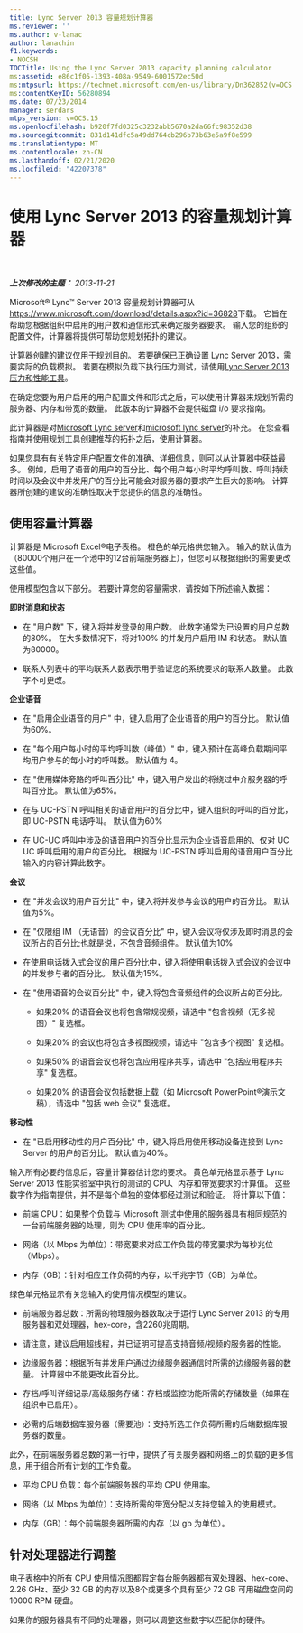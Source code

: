 ```yaml
---
title: Lync Server 2013 容量规划计算器
ms.reviewer: ''
ms.author: v-lanac
author: lanachin
f1.keywords:
- NOCSH
TOCTitle: Using the Lync Server 2013 capacity planning calculator
ms:assetid: e86c1f05-1393-408a-9549-6001572ec50d
ms:mtpsurl: https://technet.microsoft.com/en-us/library/Dn362852(v=OCS.15)
ms:contentKeyID: 56280894
ms.date: 07/23/2014
manager: serdars
mtps_version: v=OCS.15
ms.openlocfilehash: b920f7fd0325c3232abb5670a2da66fc98352d38
ms.sourcegitcommit: 831d141dfc5a49dd764cb296b73b63e5a9f8e599
ms.translationtype: MT
ms.contentlocale: zh-CN
ms.lasthandoff: 02/21/2020
ms.locfileid: "42207378"
---
```

<div data-xmlns="http://www.w3.org/1999/xhtml">

<div class="topic" data-xmlns="http://www.w3.org/1999/xhtml" data-msxsl="urn:schemas-microsoft-com:xslt" data-cs="https://msdn.microsoft.com/">

<div data-asp="https://msdn2.microsoft.com/asp">

# <a name="using-the-capacity-planning-calculator-for-lync-server-2013"></a>使用 Lync Server 2013 的容量规划计算器

</div>

<div id="mainSection">

<div id="mainBody">

<span> </span>

_**上次修改的主题：** 2013-11-21_

Microsoft® Lync™ Server 2013 容量规划计算器可从<https://www.microsoft.com/download/details.aspx?id=36828>下载。 它旨在帮助您根据组织中启用的用户数和通信形式来确定服务器要求。 输入您的组织的配置文件，计算器将提供可帮助您规划拓扑的建议。

计算器创建的建议仅用于规划目的。 若要确保已正确设置 Lync Server 2013，需要实际的负载模拟。 若要在模拟负载下执行压力测试，请使用[Lync Server 2013 压力和性能工具](https://go.microsoft.com/fwlink/?linkid=282724)。

在确定您要为用户启用的用户配置文件和形式之后，可以使用计算器来规划所需的服务器、内存和带宽的数量。 此版本的计算器不会提供磁盘 i/o 要求指南。

此计算器是对[Microsoft Lync server](https://go.microsoft.com/fwlink/?linkid=282725)和[microsoft lync server](lync-server-2013-planning.md)的补充。 在您查看指南并使用规划工具创建推荐的拓扑之后，使用计算器。

如果您具有有关特定用户配置文件的准确、详细信息，则可以从计算器中获益最多。 例如，启用了语音的用户的百分比、每个用户每小时平均呼叫数、呼叫持续时间以及会议中并发用户的百分比可能会对服务器的要求产生巨大的影响。 计算器所创建的建议的准确性取决于您提供的信息的准确性。

<div>

## <a name="using-the-capacity-calculator"></a>使用容量计算器

计算器是 Microsoft Excel®电子表格。 橙色的单元格供您输入。 输入的默认值为（80000个用户在一个池中的12台前端服务器上），但您可以根据组织的需要更改这些值。

使用模型包含以下部分。 若要计算您的容量需求，请按如下所述输入数据：

**即时消息和状态**

  - 在 "用户数" 下，键入将并发登录的用户数。 此数字通常为已设置的用户总数的80%。 在大多数情况下，将对100% 的并发用户启用 IM 和状态。 默认值为80000。

  - 联系人列表中的平均联系人数表示用于验证您的系统要求的联系人数量。 此数字不可更改。

**企业语音**

  - 在 "启用企业语音的用户" 中，键入启用了企业语音的用户的百分比。 默认值为60%。

  - 在 "每个用户每小时的平均呼叫数（峰值）" 中，键入预计在高峰负载期间平均用户参与的每小时的呼叫数。 默认值为 4。

  - 在 "使用媒体旁路的呼叫百分比" 中，键入用户发出的将绕过中介服务器的呼叫百分比。 默认值为65%。

  - 在与 UC-PSTN 呼叫相关的语音用户的百分比中，键入组织的呼叫的百分比，即 UC-PSTN 电话呼叫。 默认值为60%

  - 在 UC-UC 呼叫中涉及的语音用户的百分比显示为企业语音启用的、仅对 UC UC 呼叫启用的用户的百分比。 根据为 UC-PSTN 呼叫启用的语音用户百分比输入的内容计算此数字。

**会议**

  - 在 "并发会议的用户百分比" 中，键入将并发参与会议的用户的百分比。 默认值为5%。

  - 在 "仅限组 IM （无语音）的会议百分比" 中，键入会议将仅涉及即时消息的会议所占的百分比;也就是说，不包含音频组件。 默认值为10%

  - 在使用电话拨入式会议的用户百分比中，键入将使用电话拨入式会议的会议中的并发参与者的百分比。 默认值为15%。

  - 在 "使用语音的会议百分比" 中，键入将包含音频组件的会议所占的百分比。
    
      - 如果20% 的语音会议也将包含常规视频，请选中 "包含视频（无多视图）" 复选框。
    
      - 如果20% 的会议也将包含多视图视频，请选中 "包含多个视图" 复选框。
    
      - 如果50% 的语音会议也将包含应用程序共享，请选中 "包括应用程序共享" 复选框。
    
      - 如果20% 的语音会议包括数据上载（如 Microsoft PowerPoint®演示文稿），请选中 "包括 web 会议" 复选框。

**移动性**

  - 在 "已启用移动性的用户百分比" 中，键入将启用使用移动设备连接到 Lync Server 的用户的百分比。 默认值为40%。

输入所有必要的信息后，容量计算器估计您的要求。 黄色单元格显示基于 Lync Server 2013 性能实验室中执行的测试的 CPU、内存和带宽要求的计算值。 这些数字作为指南提供，并不是每个单独的变体都经过测试和验证。 将计算以下值：

  - 前端 CPU：如果整个负载与 Microsoft 测试中使用的服务器具有相同规范的一台前端服务器的处理，则为 CPU 使用率的百分比。

  - 网络（以 Mbps 为单位）：带宽要求对应工作负载的带宽要求为每秒兆位（Mbps）。

  - 内存（GB）：针对相应工作负荷的内存，以千兆字节（GB）为单位。

绿色单元格显示有关您输入的使用情况模型的建议。

  - 前端服务器总数：所需的物理服务器数取决于运行 Lync Server 2013 的专用服务器和双处理器，hex-core，含2260兆周期。

  - 请注意，建议启用超线程，并已证明可提高支持音频/视频的服务器的性能。

  - 边缘服务器：根据所有并发用户通过边缘服务器通信时所需的边缘服务器的数量。 计算器中不能更改此百分比。

  - 存档/呼叫详细记录/高级服务存储：存档或监控功能所需的存储数量（如果在组织中已启用）。

  - 必需的后端数据库服务器（需要池）：支持所选工作负荷所需的后端数据库服务器的数量。

此外，在前端服务器总数的第一行中，提供了有关服务器和网络上的负载的更多信息，用于组合所有计划的工作负载。

  - 平均 CPU 负载：每个前端服务器的平均 CPU 使用率。

  - 网络（以 Mbps 为单位）：支持所需的带宽分配以支持您输入的使用模式。

  - 内存（GB）：每个前端服务器所需的内存（以 gb 为单位）。

</div>

<div>

## <a name="adjusting-for-your-processors"></a>针对处理器进行调整

电子表格中的所有 CPU 使用情况图都假定每台服务器都有双处理器、hex-core、2.26 GHz、至少 32 GB 的内存以及8个或更多个具有至少 72 GB 可用磁盘空间的 10000 RPM 硬盘。

如果你的服务器具有不同的处理器，则可以调整这些数字以匹配你的硬件。

</div>

</div>

<span> </span>

</div>

</div>

</div>

